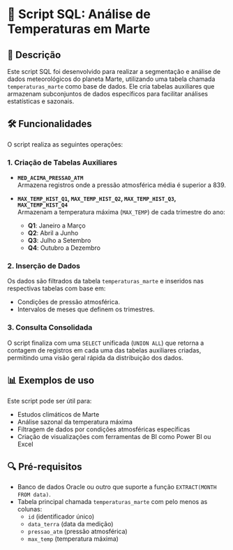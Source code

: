 # 📄 Script SQL: Análise de Temperaturas em Marte

## 📌 Descrição

Este script SQL foi desenvolvido para realizar a segmentação e análise de dados meteorológicos do planeta Marte, utilizando uma tabela chamada `temperaturas_marte` como base de dados. Ele cria tabelas auxiliares que armazenam subconjuntos de dados específicos para facilitar análises estatísticas e sazonais.

## 🛠️ Funcionalidades

O script realiza as seguintes operações:

### 1. Criação de Tabelas Auxiliares

- **`MED_ACIMA_PRESSAO_ATM`**  
  Armazena registros onde a pressão atmosférica média é superior a 839.

- **`MAX_TEMP_HIST_Q1`, `MAX_TEMP_HIST_Q2`, `MAX_TEMP_HIST_Q3`, `MAX_TEMP_HIST_Q4`**  
  Armazenam a temperatura máxima (`MAX_TEMP`) de cada trimestre do ano:
  - **Q1**: Janeiro a Março
  - **Q2**: Abril a Junho
  - **Q3**: Julho a Setembro
  - **Q4**: Outubro a Dezembro

### 2. Inserção de Dados

Os dados são filtrados da tabela `temperaturas_marte` e inseridos nas respectivas tabelas com base em:
- Condições de pressão atmosférica.
- Intervalos de meses que definem os trimestres.

### 3. Consulta Consolidada

O script finaliza com uma `SELECT` unificada (`UNION ALL`) que retorna a contagem de registros em cada uma das tabelas auxiliares criadas, permitindo uma visão geral rápida da distribuição dos dados.

## 📊 Exemplos de uso

Este script pode ser útil para:
- Estudos climáticos de Marte
- Análise sazonal da temperatura máxima
- Filtragem de dados por condições atmosféricas específicas
- Criação de visualizações com ferramentas de BI como Power BI ou Excel

## 🔍 Pré-requisitos

- Banco de dados Oracle ou outro que suporte a função `EXTRACT(MONTH FROM data)`.
- Tabela principal chamada `temperaturas_marte` com pelo menos as colunas:
  - `id` (identificador único)
  - `data_terra` (data da medição)
  - `pressao_atm` (pressão atmosférica)
  - `max_temp` (temperatura máxima)
